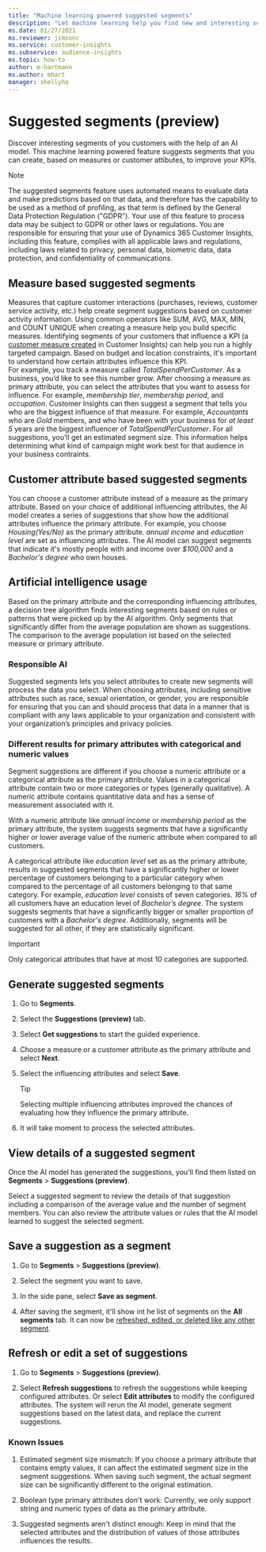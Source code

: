 ```yaml
---
title: "Machine learning powered suggested segments"
description: "Let machine learning help you find new and interesting segments based on customer attributes."
ms.date: 01/27/2021
ms.reviewer: jimsonc
ms.service: customer-insights
ms.subservice: audience-insights
ms.topic: how-to
author: m-hartmann
ms.author: mhart
manager: shellyha
---
```


# Suggested segments (preview)

Discover interesting segments of you customers with the help of an AI model. This machine learning powered feature suggests segments that you can create, based on measures or customer attibutes, to improve your KPIs. 

> [!NOTE]
> The suggested segments feature uses automated means to evaluate data and make predictions based on that data, and therefore has the capability to be used as a method of profiling, as that term is defined by the General Data Protection Regulation ("GDPR"). Your use of this feature to process data may be subject to GDPR or other laws or regulations. You are responsible for ensuring that your use of Dynamics 365 Customer Insights, including this feature, complies with all applicable laws and regulations, including laws related to privacy, personal data, biometric data, data protection, and confidentiality of communications.

## Measure based suggested segments

Measures that capture customer interactions (purchases, reviews, customer service activity, etc.) help create segment suggestions based on customer activity information. Using common operators like SUM, AVG, MAX, MIN, and COUNT UNIQUE when creating a measure help you build specific measures. Identifying segments of your customers that influence a KPI (a [customer measure created](measures.md) in Customer Insights) can help you run a highly targeted campaign.  Based on budget and location constraints, it's important to understand how certain attributes influence this KPI.    
For example, you track a measure called *TotalSpendPerCustomer*. As a business, you’d like to see this number grow. After choosing a measure as primary attribute, you can select the attributes that you want to assess for influence. For example, *membership tier*, *membership period*, and *occupation*. Customer Insights can then suggest a segment that tells you who are the biggest influence of that measure. For example, *Accountants* who are *Gold* members, and who have been with your business for *at least 5* years are the biggest influencer of *TotalSpendPerCustomer*. For all suggestions, you’ll get an estimated segment size. This information helps determining what kind of campaign might work best for that audience in your business contraints.

## Customer attribute based suggested segments

You can choose a customer attribute instead of a measure as the primary attribute. Based on your choice of additional influencing attributes, the AI model creates a series of suggestions that show how the additional attributes influence the primary attribute. 
For example, you choose *Housing(Yes/No)* as the primary attribute. *annual income* and *education level* are set as influencing attributes. The AI model can suggest segments that indicate it's mostly people with and income over *$100,000* and a *Bachelor's degree* who own houses. 

## Artificial intelligence usage

Based on the primary attribute and the corresponding influencing attributes, a decision tree algorithm finds interesting segments based on rules or patterns that were picked up by the AI algorithm. Only segments that significantly differ from the average population are shown as suggestions. The comparison to the average population ist based on the selected measure or primary attribute.

### Responsible AI

Suggested segments lets you select attributes to create new segments will process the data you select. When choosing attributes, including sensitive attributes such as race, sexual orientation, or gender, you are responsible for ensuring that you can and should process that data in a manner that is compliant with any laws applicable to your organization and consistent with your organization’s principles and privacy policies.

### Different results for primary attributes with categorical and numeric values

Segment suggestions are different if you choose a numeric attribute or a categorical attribute as the primary attribute. Values in a categorical attribute contain two or more categories or types (generally qualitative). A numeric attribute contains quantitative data and has a sense of measurement associated with it.

With a numeric attribute like *annual income* or *membership period* as the primary attribute, the system suggests segments that have a significantly higher or lower average value of the numeric attribute when compared to all customers.

A categorical attribute like *education level* set as as the primary attribute, results in suggested segments that have a significantly higher or lower percentage of customers belonging to a particular category when compared to the percentage of all customers belonging to that same category. For example,  *education level* consists of seven categories. *16%* of all customers have an education level of *Bachelor’s degree*. The system suggests segments that have a significantly bigger or smaller proportion of customers with a *Bachelor's degree*. Additionally, segments will be suggested for all other, if they are statistically significant.

> [!IMPORTANT]
> Only categorical attributes that have at most 10 categories are supported.

## Generate suggested segments

1. Go to **Segments**.

1. Select the **Suggestions (preview)** tab.

1. Select **Get suggestions** to start the guided experience.

1. Choose a measure or a customer attribute as the primary attribute and select **Next**.

1. Select the influencing attributes and select **Save**.
   
   > [!TIP]
   > Selecting multiple influencing attributes improved the chances of evaluating how they influence the primary attribute.

1. It will take moment to process the selected attributes. 

## View details of a suggested segment

Once the AI model has generated the suggestions, you'll find them listed on **Segments** > **Suggestions (preview)**.
 
Select a suggested segment to review the details of that suggestion including a comparison of the average value and the number of segment members. You can also review the attribute values or rules that the AI model learned to suggest the selected segment.

## Save a suggestion as a segment

1. Go to **Segments** > **Suggestions (preview)**.

1. Select the segment you want to save. 

1. In the side pane, select **Save as segment**. 

1. After saving the segment, it'll show int he list of segments on the **All segments** tab. It can now be [refreshed, edited, or deleted like any other segment](segments.md).

## Refresh or edit a set of suggestions

1. Go to **Segments** > **Suggestions (preview)**.

1. Select **Refresh suggestions** to refresh the suggestions while keeping configured attributes. Or select **Edit attributes** to modify the configured attributes. The system will rerun the AI model, generate segment suggestions based on the latest data, and replace the current suggestions.

### Known Issues

1. Estimated segment size mismatch: If you choose a primary attribute that contains empty values, it can affect the estimated segment size in the segment suggestions. When saving such segment, the actual segment size can be significantly different to the original estimation.
 
2. Boolean type primary attributes don't work: Currently, we only support string and numeric types of data as the primary attribute.

3. Suggested segments aren't distinct enough: Keep in mind that the selected attributes and the distribution of values of those attributes influences the results.


<!-- turn into a troubleshooting section or remove. It's private preview focus

## FAQ 

**Why am I seeing only a few suggestions? I have lot of data/profiles**

*The AI model used tries to determine if the suggestions shown to you are statistically significant. If deemed insignificant, the AI model will eliminate such suggestions from the output. We do this in order to present you with a set of suggestions that are likely to offer you the best value/outcome.* 

*To try and get the AI model to give you better suggestions, you can try changing your influencing attributes or even your primary attribute.*

**The suggestions I see does not make any sense or I’m not able to understand/interpret these suggestions?**

*We’d be more than happy to understand why you feel so. Please contact us so that we can try and schedule some time to go over your observations and feedback*

**Is it ok to just select all attributes and measures as influencing attributes?**

*Recommendation would be to include all attributes that have a potential to influence the primary attribute. For instance, if all your customers are from the US and if country is an available attribute for selection, this attribute will not have any measurable impact on the outcome and can be left out.  Moreover, you should ensure that any attributes you select can and should be processed in a manner that is compliant with any laws applicable to your organization and consistent with your organization’s principles and privacy policies.*

**How much time do I need to wait before I can see results?**

*Depending on the number of customer profiles you have and the number of attributes you’ve selected, it can take several minutes. However if you do not see results after an hour and no error is shown, please contact us.*

**I see this error that I don’t understand, what do I do?**

*Please contact us with the following details*

- *Your CI instance ID*
- *A screenshot of the error you are seeing*
- *A description of the steps you took before you encountered the error, preferably with the specific inputs you provided or selections you made on the page*
- *Also mention if this was a 1 time occurrence*

**This feature is not working for me, what do I do?**

*Please contact us with the following details*

- *Your CI instance ID*
- *A screenshot of the error you are seeing*
- *A description of the steps you took before you encountered the error, preferably with the specific inputs you provided or selections you made on the page*
- *Also mention if this was a 1 time occurrence*


-->
